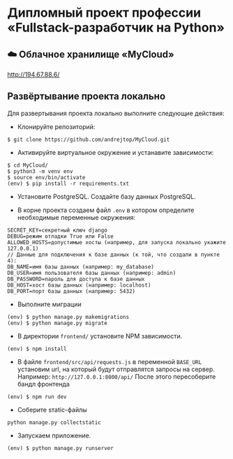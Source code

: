 # Дипломный проект профессии «Fullstack-разработчик на Python»

## ☁️ Облачное хранилище «MyCloud»

http://194.67.88.6/

## Развёртывание проекта локально
Для развертывания проекта локально выполните следующие действия:
- Клонируйте репозиторий: 
``` 
$ git clone https://github.com/andrejtop/MyCloud.git
```
- Активируйте виртуальное окружение и устанавите зависимости: 
```
$ cd MyCloud/
$ python3 -m venv env
$ source env/bin/activate
(env) $ pip install -r requirements.txt
```
- Установите PostgreSQL. Создайте базу данных PostgreSQL.

- В корне проекта создаем файл `.env` в котором определите необходимые переменные окружения: 
```
SECRET_KEY=секретный ключ django
DEBUG=режим отладки True или False
ALLOWED_HOSTS=допустимые хосты (например, для запуска локально укажите 127.0.0.1)
// Данные для подключения к базе данных (к той, что создали в пункте 4):
DB_NAME=имя базы данных (например: my_database)
DB_USER=имя пользователя базы данных (например: admin)
DB_PASSWORD=пароль для доступа к базе данных
DB_HOST=хост базы данных (например: localhost)
DB_PORT=порт базы данных (например: 5432)
```
- Выполните миграции
```
(env) $ python manage.py makemigrations
(env) $ python manage.py migrate
```
- В директории `frontend/` установите NPM зависимости.
```
(env) $ npm install
```
- В файле `frontend/src/api/requests.js` в переменной `BASE_URL` установим url, на который будут отправлятся запросы на сервер. Например: `http://127.0.0.1:8000/api/`
После этого пересоберите бандл фронтенда
```
(env) $ npm run dev

```
- Соберите sтаtic-файлы
```
python manage.py collectstatic
```

- Запускаем приложение.
```
(env) $ python manage.py runserver
```



